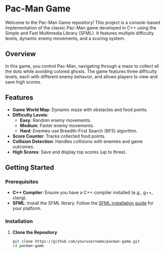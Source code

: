 # Pac-Man Game

Welcome to the Pac-Man Game repository! This project is a console-based implementation of the classic Pac-Man game developed in C++ using the Simple and Fast Multimedia Library (SFML). It features multiple difficulty levels, dynamic enemy movements, and a scoring system.

## Overview


In this game, you control Pac-Man, navigating through a maze to collect all the dots while avoiding colored ghosts. The game features three difficulty levels, each with different enemy behavior, and allows players to view and save high scores.

## Features

- **Game World Map**: Dynamic maze with obstacles and food points.
- **Difficulty Levels**:
  - **Easy**: Random enemy movements.
  - **Medium**: Faster enemy movements.
  - **Hard**: Enemies use Breadth-First Search (BFS) algorithm.
- **Score Counter**: Tracks collected food points.
- **Collision Detection**: Handles collisions with enemies and game outcomes.
- **High Scores**: Save and display top scores (up to three).

## Getting Started

### Prerequisites

- **C++ Compiler**: Ensure you have a C++ compiler installed (e.g., g++, clang).
- **SFML**: Install the SFML library. Follow the [SFML installation guide](https://www.sfml-dev.org/download.php) for your platform.

### Installation

1. **Clone the Repository**

   ```bash
   git clone https://github.com/yourusername/pacman-game.git
   cd pacman-game
